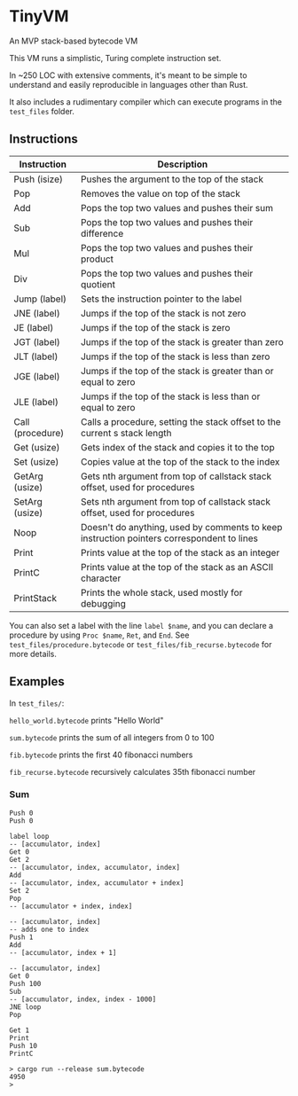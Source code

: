 # TinyVM

An MVP stack-based bytecode VM

This VM runs a simplistic, Turing complete instruction set.

In ~250 LOC with extensive comments, it's meant to be simple to understand and easily reproducible in languages other than Rust.

It also includes a rudimentary compiler which can execute programs in the `test_files` folder.

## Instructions

| Instruction         | Description                                                                                |
|---------------------|--------------------------------------------------------------------------------------------|
| Push (isize)        | Pushes the argument to the top of the stack                                                |
| Pop                 | Removes the value on top of the stack                                                      |
| Add                 | Pops the top two values and pushes their sum                                               |
| Sub                 | Pops the top two values and pushes their difference                                        |
| Mul                 | Pops the top two values and pushes their product                                           |
| Div                 | Pops the top two values and pushes their quotient                                          |
| Jump (label)        | Sets the instruction pointer to the label                                                  |
| JNE  (label)        | Jumps if the top of the stack is not zero                                                  |
| JE   (label)        | Jumps if the top of the stack is zero                                                      |
| JGT  (label)        | Jumps if the top of the stack is greater than zero                                         |
| JLT  (label)        | Jumps if the top of the stack is less than zero                                            |
| JGE  (label)        | Jumps if the top of the stack is greater than or equal to zero                             |
| JLE  (label)        | Jumps if the top of the stack is less than or equal to zero                                |
| Call (procedure)    | Calls a procedure, setting the stack offset to the current s stack length                  |
| Get  (usize)        | Gets index of the stack and copies it to the top                                           |
| Set  (usize)        | Copies value at the top of the stack to the index                                          |
| GetArg  (usize)     | Gets nth argument from top of callstack stack offset, used  for procedures                 |
| SetArg  (usize)     | Sets nth argument from top of callstack stack offset, used  for procedures                 |
| Noop                | Doesn't do anything, used by comments to keep instruction pointers correspondent to lines  |
| Print               | Prints value at the top of the stack as an integer                                         |
| PrintC              | Prints value at the top of the stack as an ASCII character                                 |
| PrintStack          | Prints the whole stack, used mostly for debugging                                          |

You can also set a label with the line `label $name`, and you can declare a procedure by using `Proc $name`, `Ret`, and `End`. See `test_files/procedure.bytecode` or `test_files/fib_recurse.bytecode` for more details.

## Examples

In `test_files/`:

`hello_world.bytecode` prints "Hello World"

`sum.bytecode` prints the sum of all integers from 0 to 100

`fib.bytecode` prints the first 40 fibonacci numbers

`fib_recurse.bytecode` recursively calculates 35th fibonacci number

### Sum
```
Push 0
Push 0

label loop
-- [accumulator, index]
Get 0
Get 2
-- [accumulator, index, accumulator, index]
Add
-- [accumulator, index, accumulator + index]
Set 2
Pop
-- [accumulator + index, index]

-- [accumulator, index]
-- adds one to index
Push 1
Add
-- [accumulator, index + 1]

-- [accumulator, index]
Get 0
Push 100
Sub
-- [accumulator, index, index - 1000]
JNE loop
Pop

Get 1
Print
Push 10
PrintC
```

```
> cargo run --release sum.bytecode
4950
>
```
